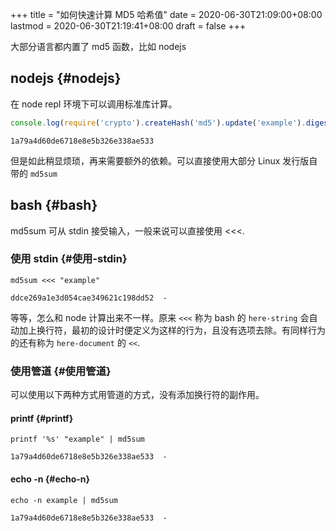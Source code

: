+++
title = "如何快速计算 MD5 哈希值"
date = 2020-06-30T21:09:00+08:00
lastmod = 2020-06-30T21:19:41+08:00
draft = false
+++

大部分语言都内置了 md5 函数，比如 nodejs


## nodejs {#nodejs}

在 node repl 环境下可以调用标准库计算。

```js
console.log(require('crypto').createHash('md5').update('example').digest('hex'))
```

```text
1a79a4d60de6718e8e5b326e338ae533
```

但是如此稍显烦琐，再来需要额外的依赖。可以直接使用大部分 Linux 发行版自带的 `md5sum`


## bash {#bash}

md5sum 可从 stdin 接受输入，一般来说可以直接使用 <<<.


### 使用 stdin {#使用-stdin}

```shell
md5sum <<< "example"
```

```text
ddce269a1e3d054cae349621c198dd52  -
```

等等，怎么和 node 计算出来不一样。原来 `<<<` 称为 bash 的 `here-string` 会自动加上换行符，最初的设计时便定义为这样的行为，且没有选项去除。有同样行为的还有称为 `here-document`
的 `<<`.


### 使用管道 {#使用管道}

可以使用以下两种方式用管道的方式，没有添加换行符的副作用。


#### printf {#printf}

```shell
printf '%s' "example" | md5sum
```

```text
1a79a4d60de6718e8e5b326e338ae533  -
```


#### echo -n {#echo-n}

```shell
echo -n example | md5sum
```

```text
1a79a4d60de6718e8e5b326e338ae533  -
```

